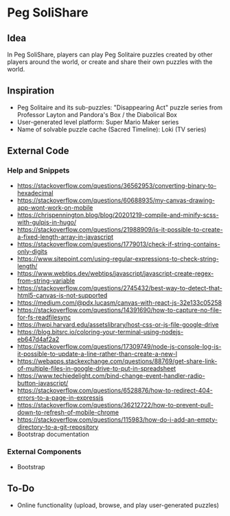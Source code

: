 # Peg SoliShare
## Idea
In Peg SoliShare, players can play Peg Solitaire puzzles created by other players around the world, or create and share their own puzzles with the world.
## Inspiration
- Peg Solitaire and its sub-puzzles: "Disappearing Act" puzzle series from Professor Layton and Pandora's Box / the Diabolical Box
- User-generated level platform: Super Mario Maker series
- Name of solvable puzzle cache (Sacred Timeline): Loki (TV series)
## External Code
### Help and Snippets
- https://stackoverflow.com/questions/36562953/converting-binary-to-hexadecimal
- https://stackoverflow.com/questions/60688935/my-canvas-drawing-app-wont-work-on-mobile
- https://chrispennington.blog/blog/20201219-compile-and-minify-scss-with-gulpjs-in-hugo/
- https://stackoverflow.com/questions/21988909/is-it-possible-to-create-a-fixed-length-array-in-javascript
- https://stackoverflow.com/questions/1779013/check-if-string-contains-only-digits
- https://www.sitepoint.com/using-regular-expressions-to-check-string-length/
- https://www.webtips.dev/webtips/javascript/javascript-create-regex-from-string-variable
- https://stackoverflow.com/questions/2745432/best-way-to-detect-that-html5-canvas-is-not-supported
- https://medium.com/@pdx.lucasm/canvas-with-react-js-32e133c05258
- https://stackoverflow.com/questions/14391690/how-to-capture-no-file-for-fs-readfilesync
- https://hwpi.harvard.edu/assetslibrary/host-css-or-js-file-google-drive
- https://blog.bitsrc.io/coloring-your-terminal-using-nodejs-eb647d4af2a2
- https://stackoverflow.com/questions/17309749/node-js-console-log-is-it-possible-to-update-a-line-rather-than-create-a-new-l
- https://webapps.stackexchange.com/questions/88769/get-share-link-of-multiple-files-in-google-drive-to-put-in-spreadsheet
- https://www.techiedelight.com/bind-change-event-handler-radio-button-javascript/
- https://stackoverflow.com/questions/6528876/how-to-redirect-404-errors-to-a-page-in-expressjs
- https://stackoverflow.com/questions/36212722/how-to-prevent-pull-down-to-refresh-of-mobile-chrome
- https://stackoverflow.com/questions/115983/how-do-i-add-an-empty-directory-to-a-git-repository
- Bootstrap documentation
### External Components
- Bootstrap
## To-Do
- Online functionality (upload, browse, and play user-generated puzzles)